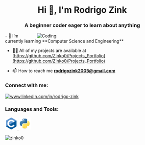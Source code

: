 <h1 align="center">Hi 👋, I'm Rodrigo Zink</h1>
<h3 align="center">A beginner coder eager to learn about anything</h3>
<img align="right" alt="Coding" width="400" src="https://media.baamboozle.com/uploads/images/940763/1664796568_23548_gif-url.gif">
- 🌱 I’m currently learning **Computer Science and Engineering**

- 👨‍💻 All of my projects are available at [https://github.com/Zinko0/Projects_Portfolio](https://github.com/Zinko0/Projects_Portfolio)

- 📫 How to reach me **rodrigozink2005@gmail.com**

<h3 align="left">Connect with me:</h3>
<p align="left">
<a href="https://linkedin.com/in/www.linkedin.com/in/rodrigo-zink" target="blank"><img align="center" src="https://raw.githubusercontent.com/rahuldkjain/github-profile-readme-generator/master/src/images/icons/Social/linked-in-alt.svg" alt="www.linkedin.com/in/rodrigo-zink" height="30" width="40" /></a>
</p>

<h3 align="left">Languages and Tools:</h3>
<p align="left"> <a href="https://www.cprogramming.com/" target="_blank" rel="noreferrer"> <img src="https://raw.githubusercontent.com/devicons/devicon/master/icons/c/c-original.svg" alt="c" width="40" height="40"/> </a> <a href="https://www.python.org" target="_blank" rel="noreferrer"> <img src="https://raw.githubusercontent.com/devicons/devicon/master/icons/python/python-original.svg" alt="python" width="40" height="40"/> </a> </p>

<p><img align="center" src="https://github-readme-stats.vercel.app/api/top-langs?username=zinko0&show_icons=true&locale=en&layout=compact" alt="zinko0" /></p>
